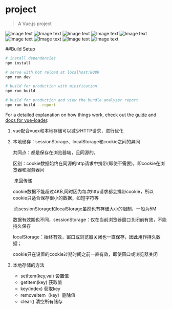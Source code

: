 # project

> A Vue.js project

![Image text](https://https://github.com/378406712/user-System/blob/master/img/login.png)
![Image text](https://https://github.com/378406712/user-System/blob/master/img/index.png)
![Image text](https://https://github.com/378406712/user-System/blob/master/img/details.png)
![Image text](https://https://github.com/378406712/user-System/blob/master/img/devidePages.png)
![Image text](https://https://github.com/378406712/user-System/blob/master/img/shop.png)
![Image text](https://https://github.com/378406712/user-System/blob/master/img/command1.png)
![Image text](https://https://github.com/378406712/user-System/blob/master/img/command2.png)
![Image text](https://https://github.com/378406712/user-System/blob/master/img/command3.png)
![Image text](https://https://github.com/378406712/user-System/blob/master/img/command4.png)

##Build Setup

``` bash
# install dependencies
npm install

# serve with hot reload at localhost:8080
npm run dev

# build for production with minification
npm run build

# build for production and view the bundle analyzer report
npm run build --report
```



For a detailed explanation on how things work, check out the [guide](http://vuejs-templates.github.io/webpack/) and [docs for vue-loader](http://vuejs.github.io/vue-loader).

1. vue配合vuex和本地存储可以减少HTTP请求，进行优化

2. 本地储存：sessionStorage、localStorage和cookie之间的异同

   共同点：都是保存在浏览器端，且同源的。

   区别：cookie数据始终在同源的http请求中携带(即使不需要)，即cookie在浏览器和服务器间

   ​			来回传递

   ​			cookie数据不能超过4KB,同时因为每次http请求都会携带cookie，所以cookie只适合保存很小的数据，如短字符等

   ​			而sessionStorage和localStorage虽然也有存储大小的限制，一般为5M

   ​			数据有效期也不同，sessionStorage：仅在当前浏览器窗口关闭前有效，不能持久保存

   ​			localStorage：始终有效，窗口或浏览器关闭也一直保存，因此用作持久数据；

   ​			cookie只在设置的cookie过期时间之前一直有效，即使窗口或浏览器关闭

3. 本地存储的方法

   - setItem(key,val) 设置值
   - getItem(key) 获取值
   - key(index) 获取key
   - removeItem（key）删除值
   - clear() 清空所有储存
